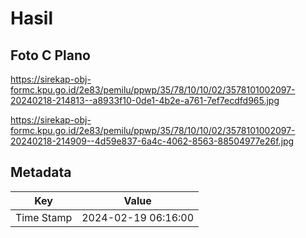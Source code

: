 # Hasil

## Foto C Plano

https://sirekap-obj-formc.kpu.go.id/2e83/pemilu/ppwp/35/78/10/10/02/3578101002097-20240218-214813--a8933f10-0de1-4b2e-a761-7ef7ecdfd965.jpg

https://sirekap-obj-formc.kpu.go.id/2e83/pemilu/ppwp/35/78/10/10/02/3578101002097-20240218-214909--4d59e837-6a4c-4062-8563-88504977e26f.jpg


## Metadata

| Key        | Value               |
| ---------- | ------------------- |
| Time Stamp | 2024-02-19 06:16:00 |



